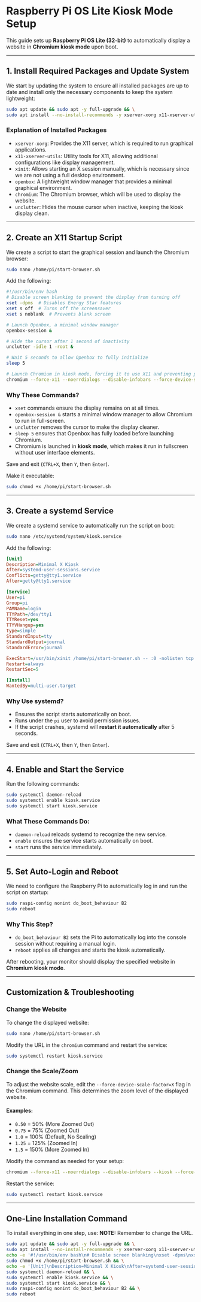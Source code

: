 # Raspberry Pi OS Lite Kiosk Mode Setup

This guide sets up **Raspberry Pi OS Lite (32-bit)** to automatically display a website in **Chromium kiosk mode** upon boot.

---

## **1. Install Required Packages and Update System**

We start by updating the system to ensure all installed packages are up to date and install only the necessary components to keep the system lightweight:

```sh
sudo apt update && sudo apt -y full-upgrade && \
sudo apt install --no-install-recommends -y xserver-xorg x11-xserver-utils xinit openbox chromium unclutter
```

### **Explanation of Installed Packages**
- `xserver-xorg`: Provides the X11 server, which is required to run graphical applications.
- `x11-xserver-utils`: Utility tools for X11, allowing additional configurations like display management.
- `xinit`: Allows starting an X session manually, which is necessary since we are not using a full desktop environment.
- `openbox`: A lightweight window manager that provides a minimal graphical environment.
- `chromium`: The Chromium browser, which will be used to display the website.
- `unclutter`: Hides the mouse cursor when inactive, keeping the kiosk display clean.

---

## **2. Create an X11 Startup Script**

We create a script to start the graphical session and launch the Chromium browser:

```sh
sudo nano /home/pi/start-browser.sh
```

Add the following:

```sh
#!/usr/bin/env bash
# Disable screen blanking to prevent the display from turning off
xset -dpms  # Disables Energy Star features
xset s off  # Turns off the screensaver
xset s noblank  # Prevents blank screen

# Launch Openbox, a minimal window manager
openbox-session &

# Hide the cursor after 1 second of inactivity
unclutter -idle 1 -root &

# Wait 5 seconds to allow Openbox to fully initialize
sleep 5

# Launch Chromium in kiosk mode, forcing it to use X11 and preventing pop-ups
chromium --force-x11 --noerrdialogs --disable-infobars --force-device-scale-factor=1.0 --kiosk "http(s)://your-website-url"
```

### **Why These Commands?**
- `xset` commands ensure the display remains on at all times.
- `openbox-session &` starts a minimal window manager to allow Chromium to run in full-screen.
- `unclutter` removes the cursor to make the display cleaner.
- `sleep 5` ensures that Openbox has fully loaded before launching Chromium.
- Chromium is launched in **kiosk mode**, which makes it run in fullscreen without user interface elements.

Save and exit (`CTRL+X`, then `Y`, then `Enter`).

Make it executable:

```sh
sudo chmod +x /home/pi/start-browser.sh
```

---

## **3. Create a systemd Service**

We create a systemd service to automatically run the script on boot:

```sh
sudo nano /etc/systemd/system/kiosk.service
```

Add the following:

```ini
[Unit]
Description=Minimal X Kiosk
After=systemd-user-sessions.service
Conflicts=getty@tty1.service
After=getty@tty1.service

[Service]
User=pi
Group=pi
PAMName=login
TTYPath=/dev/tty1
TTYReset=yes
TTYVHangup=yes
Type=simple
StandardInput=tty
StandardOutput=journal
StandardError=journal

ExecStart=/usr/bin/xinit /home/pi/start-browser.sh -- :0 -nolisten tcp vt1
Restart=always
RestartSec=5

[Install]
WantedBy=multi-user.target
```

### **Why Use systemd?**
- Ensures the script starts automatically on boot.
- Runs under the `pi` user to avoid permission issues.
- If the script crashes, systemd will **restart it automatically** after 5 seconds.

Save and exit (`CTRL+X`, then `Y`, then `Enter`).

---

## **4. Enable and Start the Service**

Run the following commands:

```sh
sudo systemctl daemon-reload
sudo systemctl enable kiosk.service
sudo systemctl start kiosk.service
```

### **What These Commands Do:**
- `daemon-reload` reloads systemd to recognize the new service.
- `enable` ensures the service starts automatically on boot.
- `start` runs the service immediately.

---

## **5. Set Auto-Login and Reboot**

We need to configure the Raspberry Pi to automatically log in and run the script on startup:

```sh
sudo raspi-config nonint do_boot_behaviour B2
sudo reboot
```

### **Why This Step?**
- `do_boot_behaviour B2` sets the Pi to automatically log into the console session without requiring a manual login.
- `reboot` applies all changes and starts the kiosk automatically.

After rebooting, your monitor should display the specified website in **Chromium kiosk mode**.

---

## **Customization & Troubleshooting**

### **Change the Website**

To change the displayed website:

```sh
sudo nano /home/pi/start-browser.sh
```

Modify the URL in the `chromium` command and restart the service:

```sh
sudo systemctl restart kiosk.service
```

### **Change the Scale/Zoom**

To adjust the website scale, edit the `--force-device-scale-factor=X` flag in the Chromium command. This determines the zoom level of the displayed website.

#### **Examples:**
- `0.50`  = 50%   (More Zoomed Out)
- `0.75`  = 75%   (Zoomed Out)
- `1.0`   = 100%  (Default, No Scaling)
- `1.25`  = 125%  (Zoomed In)
- `1.5`   = 150%  (More Zoomed In)

Modify the command as needed for your setup:

```sh
chromium --force-x11 --noerrdialogs --disable-infobars --kiosk --force-device-scale-factor=1.5 "http(s)://your-website-url"
```

Restart the service:

```sh
sudo systemctl restart kiosk.service
```

---

## **One-Line Installation Command**

To install everything in one step, use:
**NOTE:** Remember to change the URL.

```sh
sudo apt update && sudo apt -y full-upgrade && \
sudo apt install --no-install-recommends -y xserver-xorg x11-xserver-utils xinit openbox chromium unclutter && \
echo -e '#!/usr/bin/env bash\n# Disable screen blanking\nxset -dpms\nxset s off\nxset s noblank\n\n# Launch openbox\nopenbox-session &\n\n# Hide cursor after 1 second of inactivity\nunclutter -idle 1 -root &\n\n# Wait 5 seconds for Openbox to settle\nsleep 5\n\n# Launch Chromium in kiosk mode\nchromium --force-x11 --noerrdialogs --disable-infobars --force-device-scale-factor=1.0 --kiosk "https://www.erdetfredag.dk/"' | sudo tee /home/pi/start-browser.sh > /dev/null && \
sudo chmod +x /home/pi/start-browser.sh && \
echo -e '[Unit]\nDescription=Minimal X Kiosk\nAfter=systemd-user-sessions.service\nConflicts=getty@tty1.service\nAfter=getty@tty1.service\n\n[Service]\nUser=pi\nGroup=pi\nPAMName=login\nTTYPath=/dev/tty1\nTTYReset=yes\nTTYVHangup=yes\nType=simple\nStandardInput=tty\nStandardOutput=journal\nStandardError=journal\n\nExecStart=/usr/bin/xinit /home/pi/start-browser.sh -- :0 -nolisten tcp vt1\nRestart=always\nRestartSec=5\n\n[Install]\nWantedBy=multi-user.target' | sudo tee /etc/systemd/system/kiosk.service > /dev/null && \
sudo systemctl daemon-reload && \
sudo systemctl enable kiosk.service && \
sudo systemctl start kiosk.service && \
sudo raspi-config nonint do_boot_behaviour B2 && \
sudo reboot
```
